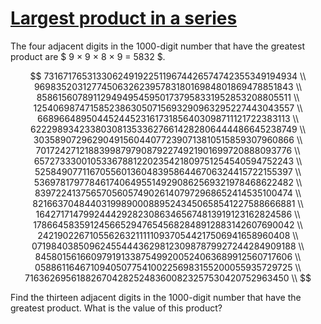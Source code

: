 # [Largest product in a series](https://projecteuler.net/problem=8)

The four adjacent digits in the 1000-digit number that have the greatest
product are $ 9 × 9 × 8 × 9 = 5832 $.

$$
73167176531330624919225119674426574742355349194934 \\
96983520312774506326239578318016984801869478851843 \\
85861560789112949495459501737958331952853208805511 \\
12540698747158523863050715693290963295227443043557 \\
66896648950445244523161731856403098711121722383113 \\
62229893423380308135336276614282806444486645238749 \\
30358907296290491560440772390713810515859307960866 \\
70172427121883998797908792274921901699720888093776 \\
65727333001053367881220235421809751254540594752243 \\
52584907711670556013604839586446706324415722155397 \\
53697817977846174064955149290862569321978468622482 \\
83972241375657056057490261407972968652414535100474 \\
82166370484403199890008895243450658541227588666881 \\
16427171479924442928230863465674813919123162824586 \\
17866458359124566529476545682848912883142607690042 \\
24219022671055626321111109370544217506941658960408 \\
07198403850962455444362981230987879927244284909188 \\
84580156166097919133875499200524063689912560717606 \\
05886116467109405077541002256983155200055935729725 \\
71636269561882670428252483600823257530420752963450 \\
$$

Find the thirteen adjacent digits in the 1000-digit number that have
the greatest product. What is the value of this product?
